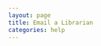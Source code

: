 ```yaml
---
layout: page
title: Email a Librarian
categories: help
---
```

<div id="form_c8b3c15c7cb5e336a0b762f93a5de441"></div><script type="text/javascript" src="https://citytech-cuny.libwizard.com/form_loader.php?id=c8b3c15c7cb5e336a0b762f93a5de441&noheader=0"></script>
